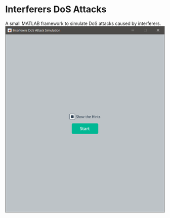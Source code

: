 # Interferers DoS Attacks
A small MATLAB framework to simulate DoS attacks caused by interferers.
![alt text](images/01.PNG)
